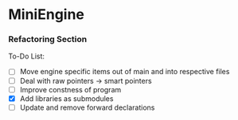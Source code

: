 # MiniEngine
### Refactoring Section

To-Do List:

- [ ] Move engine specific items out of main and into respective files
- [ ] Deal with raw pointers -> smart pointers
- [ ] Improve constness of program
- [x] Add libraries as submodules
- [ ] Update and remove forward declarations
